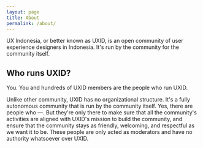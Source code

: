 ```yaml
---
layout: page
title: About
permalink: /about/
---
```

UX Indonesia, or better known as UXID, is an open community of user experience designers in Indonesia. It's run by the community for the community itself.

## Who runs UXID?

You. You and hundreds of UXID members are the people who run UXID.

Unlike other community, UXID has no organizational structure. It's a fully autonomous community that is run by the community itself. Yes, there are people who —. But they're only there to make sure that all the community's activities are aligned with UXID's mission to build the community, and ensure that the community stays as friendly, welcoming, and respectful as we want it to be. These people are only acted as moderators and have no authority whatsoever over UXID.
